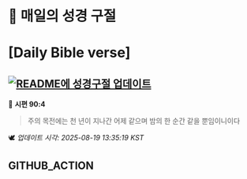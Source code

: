 # 🙏 매일의 성경 구절
# [Daily Bible verse]
## [![README에 성경구절 업데이트](https://github.com/DONGSUKA/first_test/actions/workflows/update-readme-bible.yml/badge.svg)](https://github.com/DONGSUKA/first_test/actions/workflows/update-readme-bible.yml)
<!-- START_BIBLE_VERSE -->
📖 **시편 90:4**
> 주의 목전에는 천 년이 지나간 어제 같으며 밤의 한 순간 같을 뿐임이니이다

🕊️ _업데이트 시각: 2025-08-19 13:35:19 KST_
  <!-- END_BIBLE_VERSE -->
## GITHUB_ACTION
